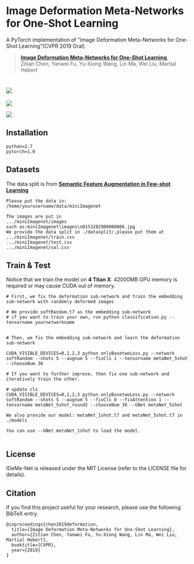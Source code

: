 # Image Deformation Meta-Networks for One-Shot Learning

A PyTorch implementation of "Image Deformation Meta-Networks for One-Shot Learning"(CVPR 2019 Oral).

> [**Image Deformation Meta-Networks for One-Shot Learning**](<https://arxiv.org/abs/1905.11641>),            
> Zitian Chen, Yanwei Fu, Yu-Xiong Wang, Lin Ma, Wei Liu, Martial Hebert

# ![](picture/meta_learning.png)



![](picture/deformed_images.png)



![](picture/approach.png)



## Installation

```
python=2.7
pytorch=1.0
```

## Datasets

The data split is from [**Semantic Feature Augmentation in Few-shot Learning**](<https://github.com/tankche1/Semantic-Feature-Augmentation-in-Few-shot-Learning>)

```
Please put the data in:
/home/yourusername/data/miniImagenet

The images are put in 
.../miniImagenet/images
such as:miniImagenet\images\n0153282900000006.jpg
We provide the data split in ./datasplit/,please put them at 
.../miniImagenet/train.csv
.../miniImagenet/test.csv
.../miniImagenet/val.csv
```



## Train & Test

Notice that we train the model on **4 Titan X**. 42000MB GPU memory is required or may cause CUDA out of memory. 

```
# First, we fix the deformation sub-network and train the embedding sub-network with randomly deformed images

# We provide softRandom.t7 as the embedding sub-network
# if you want to train your own, run python classification.py --tensorname yournetworkname


# Then, we fix the embedding sub-network and learn the deformation sub-network 

CUDA_VISIBLE_DEVICES=0,1,2,3 python onlyBasetwoLoss.py --network softRandom --shots 5 --augnum 5 --fixCls 1 --tensorname metaNet_5shot --chooseNum 30 

# If you want to further improve, then fix one sub-network and iteratively train the other. 

# update cls
CUDA_VISIBLE_DEVICES=0,1,2,3 python onlyBasetwoLoss.py --network softRandom --shots 5 --augnum 5 --fixCls 0 --fixAttention 1 --tensorname metaNet_5shot_round2 --chooseNum 30 --GNet metaNet_5shot 

We also provide our model: metaNet_1shot.t7 and metaNet_5shot.t7 in ./models

You can use --GNet metaNet_1shot to load the model.


```




## License

IDeMe-Net is released under the MIT License (refer to the LICENSE file for details).


## Citation

If you find this project useful for your research, please use the following BibTeX entry.

    @inproceedings{chen2019deformation,
      title={Image Deformation Meta-Networks for One-Shot Learning},
      author={Zitian Chen, Yanwei Fu, Yu-Xiong Wang, Lin Ma, Wei Liu, Martial Hebert},
      booktitle={CVPR},
      year={2019}
    }
